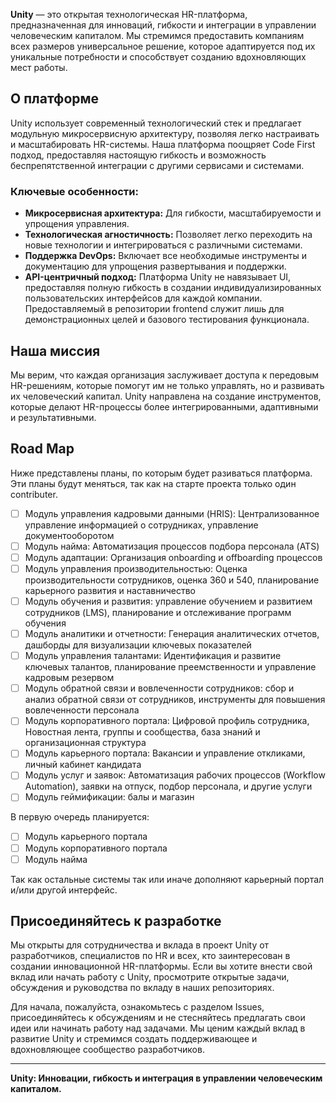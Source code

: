 **Unity** — это открытая технологическая HR-платформа, предназначенная для инноваций, гибкости и интеграции в управлении человеческим капиталом. Мы стремимся предоставить компаниям всех размеров универсальное решение, которое адаптируется под их уникальные потребности и способствует созданию вдохновляющих мест работы.

## О платформе

Unity использует современный технологический стек и предлагает модульную микросервисную архитектуру, позволяя легко настраивать и масштабировать HR-системы. Наша платформа поощряет Code First подход, предоставляя настоящую гибкость и возможность беспрепятственной интеграции с другими сервисами и системами.

### Ключевые особенности:

- **Микросервисная архитектура:** Для гибкости, масштабируемости и упрощения управления.
- **Технологическая агностичность:** Позволяет легко переходить на новые технологии и интегрироваться с различными системами.
- **Поддержка DevOps:** Включает все необходимые инструменты и документацию для упрощения развертывания и поддержки.
- **API-центричный подход:** Платформа Unity не навязывает UI, предоставляя полную гибкость в создании индивидуализированных пользовательских интерфейсов для каждой компании. Предоставляемый в репозитории frontend служит лишь для демонстрационных целей и базового тестирования функционала.

## Наша миссия

Мы верим, что каждая организация заслуживает доступа к передовым HR-решениям, которые помогут им не только управлять, но и развивать их человеческий капитал. Unity направлена на создание инструментов, которые делают HR-процессы более интегрированными, адаптивными и результативными.

## Road Map

Ниже представлены планы, по которым будет разиваться платформа. Эти планы будут меняться, так как на старте проекта только один contributer.

- [ ] Модуль управления кадровыми данными (HRIS): Централизованное управление информацией о сотрудниках, управление документооборотом
- [ ] Модуль найма: Автоматизация процессов подбора персонала (ATS)
- [ ] Модуль адаптации: Организация onboarding и offboarding процессов
- [ ] Модуль управления производительностью: Оценка производительности сотрудников, оценка 360 и 540, планирование карьерного развития и наставничество
- [ ] Модуль обучения и развития: управление обучением и развитием сотрудников (LMS), планирование и отслеживание программ обучения
- [ ] Модуль аналитики и отчетности: Генерация аналитических отчетов, дашборды для визуализации ключевых показателей
- [ ] Модуль управления талантами: Идентификация и развитие ключевых талантов, планирование преемственности и управление кадровым резервом
- [ ] Модуль обратной связи и вовлеченности сотрудников: cбор и анализ обратной связи от сотрудников, инструменты для повышения вовлеченности персонала
- [ ] Модуль корпоративного портала: Цифровой профиль сотрудника, Новостная лента, группы и сообщества, база знаний и организационная структура
- [ ] Модуль карьерного портала: Вакансии и управление откликами, личный кабинет кандидата
- [ ] Модуль услуг и заявок: Автоматизация рабочих процессов (Workflow Automation), заявки на отпуск, подбор персонала, и другие услуги
- [ ] Модуль геймификации: балы и магазин

В первую очередь планируется: 

- [ ] Модуль карьерного портала
- [ ] Модуль корпоративного портала
- [ ] Модуль найма

Так как остальные системы так или иначе дополняют карьерный портал и/или другой интерфейс. 

## Присоединяйтесь к разработке

Мы открыты для сотрудничества и вклада в проект Unity от разработчиков, специалистов по HR и всех, кто заинтересован в создании инновационной HR-платформы. Если вы хотите внести свой вклад или начать работу с Unity, просмотрите открытые задачи, обсуждения и руководства по вкладу в наших репозиториях.

Для начала, пожалуйста, ознакомьтесь с разделом Issues, присоединяйтесь к обсуждениям и не стесняйтесь предлагать свои идеи или начинать работу над задачами. Мы ценим каждый вклад в развитие Unity и стремимся создать поддерживающее и вдохновляющее сообщество разработчиков.

---

**Unity: Инновации, гибкость и интеграция в управлении человеческим капиталом.**
